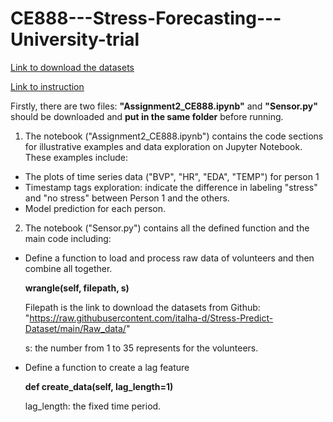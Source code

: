 # CE888---Stress-Forecasting---University-trial

[Link to download the datasets](https://github.com/italha-d/Stress-Predict-Dataset)

[Link to instruction](https://moodle.essex.ac.uk/pluginfile.php/1007595/course/section/139943/2022_CE888_Assignment_2.pdf?time=1675939526588)

Firstly, there are two files: **"Assignment2_CE888.ipynb"** and **"Sensor.py"** should be downloaded and **put in the same folder** before running.




1. The notebook ("Assignment2_CE888.ipynb") contains the code sections for illustrative examples and data exploration on Jupyter Notebook.
These examples include:
- The plots of time series data ("BVP", "HR", "EDA", "TEMP") for person 1
- Timestamp tags exploration: indicate the difference in labeling "stress" and "no stress" between Person 1 and the others.
- Model prediction for each person.

2. The notebook ("Sensor.py") contains all the defined function and the main code including:
- Define a function to load and process raw data of volunteers and then combine all together.

  **wrangle(self, filepath, s)**
  
  Filepath is the link to download the datasets from Github:  "https://raw.githubusercontent.com/italha-d/Stress-Predict-Dataset/main/Raw_data/"
  
  s: the number from 1 to 35 represents for the volunteers.
  
- Define a function to create a lag feature

  **def create_data(self, lag_length=1)**
  
  lag_length: the fixed time period.

